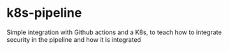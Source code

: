 # k8s-pipeline

Simple integration with Github actions and a K8s, to teach how to integrate security in the pipeline and how it is integrated
